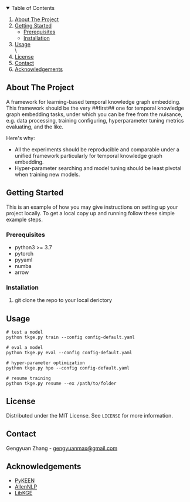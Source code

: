 <!-- TABLE OF CONTENTS -->
<details open="open">
  <summary>Table of Contents</summary>
  <ol>
    <li>
      <a href="#about-the-project">About The Project</a>
    </li>
    <li>
      <a href="#getting-started">Getting Started</a>
      <ul>
        <li><a href="#prerequisites">Prerequisites</a></li>
        <li><a href="#installation">Installation</a></li>
      </ul>
    </li>
    <li><a href="#usage">Usage</a></li>\
    <li><a href="#license">License</a></li>
    <li><a href="#contact">Contact</a></li>
    <li><a href="#acknowledgements">Acknowledgements</a></li>
  </ol>
</details>

<!-- ABOUT THE PROJECT -->
## About The Project

A framework for learning-based temporal knowledge graph embedding. This framework should be the very ##first## one for temporal knowledge graph embedding tasks, 
under which you can be free from the nuisance, e.g. data processing, training configuring, hyperparameter tuning metrics evaluating, and the like.

Here's why:
* All the experiments should be reproducible and comparable under a unified framework particularly for temporal knowledge graph embedding.
* Hyper-parameter searching and model tuning should be least pivotal when training new models.






<!-- GETTING STARTED -->
## Getting Started

This is an example of how you may give instructions on setting up your project locally.
To get a local copy up and running follow these simple example steps.

### Prerequisites

* python3 >= 3.7
* pytorch
* pyyaml
* numba
* arrow




### Installation

1. git clone the repo to your local derictory



<!-- USAGE EXAMPLES -->
## Usage

 ```
 # test a model
 python tkge.py train --config config-default.yaml

 # eval a model
 python tkge.py eval --config config-default.yaml

 # hyper-parameter optimization
 python tkge.py hpo --config config-default.yaml

 # resume training
 python tkge.py resume --ex /path/to/folder
 ```




<!-- LICENSE -->
## License

Distributed under the MIT License. See `LICENSE` for more information.



<!-- CONTACT -->
## Contact

Gengyuan Zhang - gengyuanmax@gmail.com




<!-- ACKNOWLEDGEMENTS -->
## Acknowledgements
* [PyKEEN](https://github.com/pykeen/pykeen)
* [AllenNLP](https://github.com/allenai/allennlp)
* [LibKGE](https://github.com/uma-pi1/kge)
